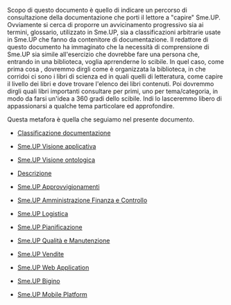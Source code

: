 Scopo di questo documento è quello di indicare un percorso di consultazione della documentazione che porti il lettore a  "capire" Sme.UP.
Ovviamente si cerca di proporre un avvicinamento progressivo sia ai termini, glossario, utilizzato in Sme.UP, sia a classificazioni arbitrarie usate in Sme.UP che fanno da contenitore di documentazione.
Il redattore di questo documento ha immaginato che la necessità di comprensione di Sme.UP sia simile all'esercizio che dovrebbe fare una persona che, entrando in una biblioteca, voglia aprrenderne lo scibile. In quel caso, come prima cosa , dovremmo dirgli come è organizzata la biblioteca, in che corridoi ci sono i libri di scienza ed in quali quelli di letteratura, come capire il livello dei libri e dove trovare l'elenco dei libri contenuti.
Poi dovremmo dirgli quali libri importanti consultare per primi, uno per tema/categoria, in modo da farsi un'idea a 360 gradi dello scibile.
Indi lo lasceremmo libero di appassionarsi a qualche tema particolare ed approfondire.

Questa metafora è quella che seguiamo nel presente documento.

- [Classificazione documentazione](Sorgenti/MB/DOC/B£DOCU_10)

- [Sme.UP Visione applicativa](Sorgenti/MB/DOC_VIS/AAVAP)

- [Sme.UP Visione ontologica](Sorgenti/MB/DOC_VIS/AAVON)
- [Descrizione](Sorgenti/MB/DOC/C£PARA_INT)

- [Sme.UP Approvvigionamenti](Sorgenti/MB/DOC_VIS/AAACQ)
- [Sme.UP Amministrazione Finanza e Controllo](Sorgenti/MB/DOC_VIS/AAAFC)
- [Sme.UP Logistica](Sorgenti/MB/DOC_VIS/AALOG)

- [Sme.UP Pianificazione](Sorgenti/MB/DOC_VIS/AAPIA)
- [Sme.UP Qualità e Manutenzione](Sorgenti/MB/DOC_VIS/AAQEM)

- [Sme.UP Vendite](Sorgenti/MB/DOC_VIS/AAVEN)
- [Sme.UP Web Application](Sorgenti/MB/DOC_VIS/AAWEB)
- [Sme.UP Bigino](Sorgenti/MB/DOC_VIS/AABIG)
- [Sme.UP Mobile Platform](Sorgenti/MB/DOC_VIS/AAMOB)
